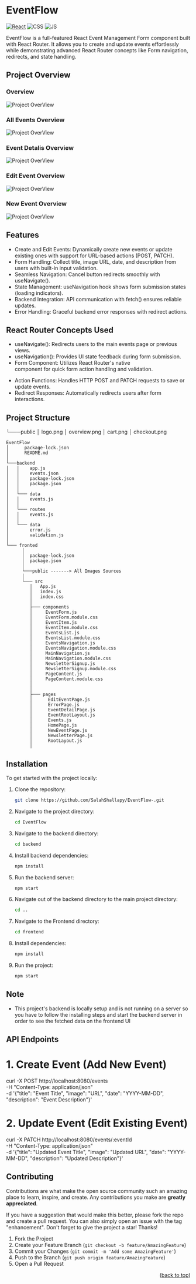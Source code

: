 # EventFlow

[![React](https://img.shields.io/badge/react-%2320232a.svg?style=for-the-badge&logo=react&logoColor=%2361DAFB)](https://react.dev/)
![CSS](https://img.shields.io/badge/CSS3-1572B6?style=for-the-badge&logo=css3&logoColor=white)
![JS](https://img.shields.io/badge/JavaScript-F7DF1E?style=for-the-badge&logo=javascript&logoColor=black)

EventFlow is a full-featured React Event Management Form component built with React Router. It allows you to create and update events effortlessly while demonstrating advanced React Router concepts like Form navigation, redirects, and state handling.

## Project Overview

### Overview

![Project OverView](/frontend/public/overview.png)

### All Events Overview

![Project OverView](/frontend/public/allevents.png)

### Event Detalis Overview

![Project OverView](/frontend/public/eventdetails.png)

### Edit Event Overview

![Project OverView](/frontend/public/editevent.png)

### New Event Overview

![Project OverView](/frontend/public/newevent.png)

## Features

- Create and Edit Events: Dynamically create new events or update existing ones with support for URL-based actions (POST, PATCH).
- Form Handling: Collect title, image URL, date, and description from users with built-in input validation.
- Seamless Navigation: Cancel button redirects smoothly with useNavigate().
- State Management: useNavigation hook shows form submission states (loading indicators).
- Backend Integration: API communication with fetch() ensures reliable updates.
- Error Handling: Graceful backend error responses with redirect actions.

## React Router Concepts Used

- useNavigate(): Redirects users to the main events page or previous views.
- useNavigation(): Provides UI state feedback during form submission.
- Form Component: Utilizes React Router's native <Form> component for quick form action handling and validation.
- Action Functions: Handles HTTP POST and PATCH requests to save or update events.
- Redirect Responses: Automatically redirects users after form interactions.

## Project Structure

└───public
│ logo.png
│ overview.png
│ cart.png
│ checkout.png

```
EventFlow
│      package-lock.json
│      README.md
│
└───backend
│   │    app.js
│   │    events.json
│   │    package-lock.json
│   │    package.json
│   │
│   └─── data
│   │    events.js
│   │
│   └─── routes
│   │    events.js
│   │
│   └─── data
│        error.js
│        validation.js
│
└─── fronted
      │
      │  package-lock.json
      │  package.json
      │
      └───public -------> All Images Sources
      │
      └─── src
         │   App.js
         │   index.js
         │   index.css
         │
         ├─── components
         │     EventForm.js
         │     EventForm.module.css
         │     EventItem.js
         │     EventItem.module.css
         │     EventsList.js
         │     EventsList.module.css
         │     EventsNavigation.js
         │     EventsNavigation.module.css
         │     MainNavigation.js
         │     MainNavigation.module.css
         │     NewsletterSignup.js
         │     NewsletterSignup.module.css
         │     PageContent.js
         │     PageContent.module.css
         │
         │
         ├─── pages
         │      EditEventPage.js
         │      ErrorPage.js
         │      EventDetailPage.js
         │      EventRootLayout.js
         │      Events.js
         │      HomePage.js
         │      NewEventPage.js
         │      NewsletterPage.js
         │      RootLayout.js
         │

```

## Installation

To get started with the project locally:

1. Clone the repository:
   ```bash
   git clone https://github.com/SalahShallapy/EventFlow-.git
   ```
2. Navigate to the project directory:
   ```bash
   cd EventFlow
   ```
3. Navigate to the backend directory:
   ```bash
   cd backend
   ```
4. Install backend dependencies:
   ```bash
   npm install
   ```
5. Run the backend server:
   ```bash
   npm start
   ```
6. Navigate out of the backend directory to the main project directory:
   ```bash
   cd ..
   ```
7. Navigate to the Frontend directory:
   ```bash
   cd frontend
   ```
8. Install dependencies:
   ```bash
   npm install
   ```
9. Run the project:
   ```bash
   npm start
   ```

## Note

- This project's backend is locally setup and is not running on a server so you have to follow the installing steps and start the backend server in order to see the fetched data on the frontend UI

## API Endpoints

# 1. Create Event (Add New Event)

curl -X POST http://localhost:8080/events \
 -H "Content-Type: application/json" \
 -d '{"title": "Event Title", "image": "URL", "date": "YYYY-MM-DD", "description": "Event Description"}'

# 2. Update Event (Edit Existing Event)

curl -X PATCH http://localhost:8080/events/:eventId \
 -H "Content-Type: application/json" \
 -d '{"title": "Updated Event Title", "image": "Updated URL", "date": "YYYY-MM-DD", "description": "Updated Description"}'

## Contributing

Contributions are what make the open source community such an amazing place to learn, inspire, and create. Any contributions you make are **greatly appreciated**.

If you have a suggestion that would make this better, please fork the repo and create a pull request. You can also simply open an issue with the tag "enhancement".
Don't forget to give the project a star! Thanks!

1.  Fork the Project
2.  Create your Feature Branch (`git checkout -b feature/AmazingFeature`)
3.  Commit your Changes (`git commit -m 'Add some AmazingFeature'`)
4.  Push to the Branch (`git push origin feature/AmazingFeature`)
5.  Open a Pull Request

   <p align="right">(<a href="#top">back to top</a>)</p>
